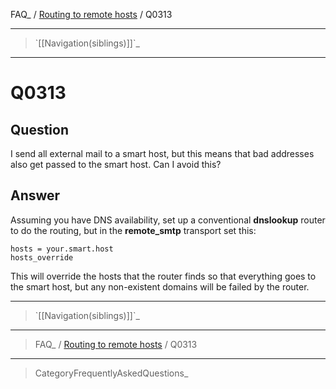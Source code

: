 FAQ\_ / [Routing to remote hosts](FAQ/Routing_to_remote_hosts) / Q0313

* * * * *

> \`[[Navigation(siblings)]]\`\_

* * * * *

Q0313
=====

Question
--------

I send all external mail to a smart host, but this means that bad
addresses also get passed to the smart host. Can I avoid this?

Answer
------

Assuming you have DNS availability, set up a conventional **dnslookup**
router to do the routing, but in the **remote\_smtp** transport set
this:

    hosts = your.smart.host
    hosts_override

This will override the hosts that the router finds so that everything
goes to the smart host, but any non-existent domains will be failed by
the router.

* * * * *

> \`[[Navigation(siblings)]]\`\_

* * * * *

> FAQ\_ / [Routing to remote hosts](FAQ/Routing_to_remote_hosts) / Q0313

* * * * *

> CategoryFrequentlyAskedQuestions\_

